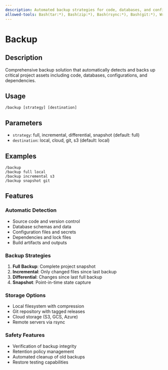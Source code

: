 ```yaml
---
description: Automated backup strategies for code, databases, and configurations
allowed-tools: Bash(tar:*), Bash(zip:*), Bash(rsync:*), Bash(git:*), Write, Read
---
```


# Backup

## Description

Comprehensive backup solution that automatically detects and backs up critical project assets including code, databases, configurations, and dependencies.

## Usage

```
/backup [strategy] [destination]
```

## Parameters

- `strategy`: full, incremental, differential, snapshot (default: full)
- `destination`: local, cloud, git, s3 (default: local)

## Examples

```
/backup
/backup full local
/backup incremental s3
/backup snapshot git
```

## Features

### Automatic Detection

- Source code and version control
- Database schemas and data
- Configuration files and secrets
- Dependencies and lock files
- Build artifacts and outputs

### Backup Strategies

1. **Full Backup**: Complete project snapshot
2. **Incremental**: Only changed files since last backup
3. **Differential**: Changes since last full backup
4. **Snapshot**: Point-in-time state capture

### Storage Options

- Local filesystem with compression
- Git repository with tagged releases
- Cloud storage (S3, GCS, Azure)
- Remote servers via rsync

### Safety Features

- Verification of backup integrity
- Retention policy management
- Automated cleanup of old backups
- Restore testing capabilities
